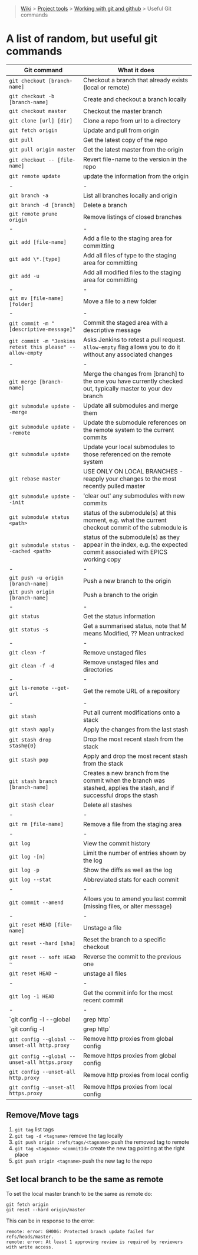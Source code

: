> [Wiki](Home) > [Project tools](Project-tools) > [Working with git and github](Working-with-git-and-github) > Useful Git commands

A list of random, but useful git commands
=====================================================

Git command                                   | What it does 
--------------------------------------------- | ----------------------------------------------------------
`git checkout [branch-name]`                  | Checkout a branch that already exists (local or remote)
`git checkout -b [branch-name]`               | Create and checkout a branch locally
`git checkout master`                         | Checkout the master branch
`git clone [url] [dir]`                       | Clone a repo from url to a directory
`git fetch origin`                            | Update and pull from origin
`git pull`                                    | Get the latest copy of the repo
`git pull origin master`                      | Get the latest master from the origin
`git checkout -- [file-name]`                 | Revert file-name to the version in the repo
`git remote update`                           | update the information from the origin
 \-                                       | -
`git branch -a`                               | List all branches locally and origin
`git branch -d [branch]`                      | Delete a branch
`git remote prune origin`                     | Remove listings of closed branches
 \-                                       | -
`git add [file-name]`                         | Add a file to the staging area for committing
`git add \*.[type]`                           | Add all files of type to the staging area for committing
`git add -u`                                  | Add all modified files to the staging area for committing
 \-                                           | -
`git mv [file-name] [folder]`                 | Move a file to a new folder
 \-                                           | -
`git commit -m "[descriptive-message]"`       | Commit the staged area with a descriptive message
`git commit -m "Jenkins retest this please" --allow-empty` | Asks Jenkins to retest a pull request. `allow-empty` flag allows you to do it without any associated changes
 \-                                           | -
`git merge [branch-name]`                     | Merge the changes from [branch] to the one you have currently checked out, typically master to your dev branch
`git submodule update --merge`                | Update all submodules and merge them
`git submodule update --remote`               | Update the submodule references on the remote system to the current commits
`git submodule update`                        | Update your local submodules to those referenced on the remote system
`git rebase master`                           | USE ONLY ON LOCAL BRANCHES - reapply your changes to the most recently pulled master
`git submodule update --init`                 | 'clear out' any submodules with new commits
`git submodule status <path>`                 | status of the submodule(s) at this moment, e.g. what the current checkout commit of the submodule is
`git submodule status --cached <path>`        | status of the submodule(s) as they appear in the index, e.g. the expected commit associated with EPICS working copy
 \-                                           | -
`git push -u origin [branch-name]`            | Push a new branch to the origin
`git push origin [branch-name]`               | Push a branch to the origin
 \-                                           | -
`git status`                                  | Get the status information
`git status -s`                               | Get a summarised status, note that M means Modified, ?? Mean untracked
 \-                                           | -
`git clean -f`                                | Remove unstaged files
`git clean -f -d`                             | Remove unstaged files and directories
 \-                                           | -
`git ls-remote --get-url`                     | Get the remote URL of a repository
 \-                                           | -
`git stash`                                   | Put all current modifications onto a stack
`git stash apply`                             | Apply the changes from the last stash
`git stash drop stash@{0}`                    | Drop the most recent stash from the stack
`git stash pop`                               | Apply and drop the most recent stash from the stack
`git stash branch [branch-name]`              | Creates a new branch from the commit when the branch was stashed, applies the stash, and if successful drops the stash
`git stash clear`                             | Delete all stashes
 \-                                           | -
`git rm [file-name]`                          | Remove a file from the staging area
 \-                                           | -
`git log`                                     | View the commit history
`git log -[n]`                                | Limit the number of entries shown by the log
`git log -p`                                  | Show the diffs as well as the log
`git log --stat`                              | Abbreviated stats for each commit
 \-                                           | -
`git commit --amend`                          | Allows you to amend you last commit (missing files, or alter message)
 \-                                           | -
`git reset HEAD [file-name]`                  | Unstage a file
`git reset --hard [sha]`                      | Reset the branch to a specific checkout
`git reset -- soft HEAD ~`                    | Reverse the commit to the previous one
`git reset HEAD ~`                            | unstage all files
 \-                                           | -
`git log -1 HEAD`                             | Get the commit info for the most recent commit
 \-                                           | -
`git config -l --global  |  grep http`        | Check for global proxies
`git config -l  |  grep http`                 | Check for local proxies
`git config --global --unset-all http.proxy`  | Remove http proxies from global config
`git config --global --unset-all https.proxy` | Remove https proxies from global config
`git config --unset-all http.proxy`           | Remove http proxies from local config
`git config --unset-all https.proxy`          | Remove https proxies from local config

## Remove/Move tags

1. `git tag` list tags
1. `git tag -d <tagname>` remove the tag locally
1. `git push origin :refs/tags/<tagname>` push the removed tag to remote
1. `git tag <tagname> <commitId>` create the new tag pointing at the right place
1. `git push origin <tagname>` push the new tag to the repo

## Set local branch to be the same as remote

To set the local master branch to be the same as remote do:

```
git fetch origin
git reset --hard origin/master
```

This can be in response to  the error:

```
remote: error: GH006: Protected branch update failed for refs/heads/master.
remote: error: At least 1 approving review is required by reviewers with write access.
```